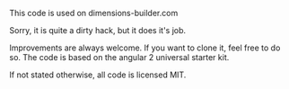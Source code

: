 This code is used on dimensions-builder.com

Sorry, it is quite a dirty hack, but it does it's job.

Improvements are always welcome. If you want to clone it, feel free to do so.
The code is based on the angular 2 universal starter kit.

If not stated otherwise, all code is licensed MIT.
